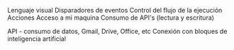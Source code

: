 Lenguaje visual
  Disparadores de eventos
  Control del flujo de la ejecución
  Acciones
  Acceso a mi maquina
  Consumo de API's (lectura y escritura)
  
API - consumo de datos, Gmail, Drive, Office, etc
Conexión con bloques de inteligencia artificial
